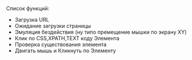 Список функций:

-   Загрузка URL
-   Ожидание загрузки страницы
-   Эмуляция бездействия (ну типо премещение мышки по экрану XY)
-   Клик по CSS,XPATH,TEXT коду Элемента
-   Проверка существования элемента
-   Двигать мышь и Кликнуть по Элементу
